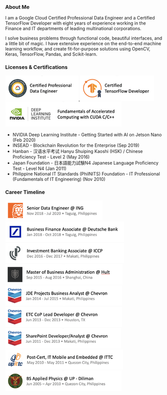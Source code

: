 ### About Me

I am a Google Cloud Certified Professional Data Engineer and a Certified TensorFlow Developer with eight years of experience working in the Finance and IT departments of leading multinational corporations. 

I solve business problems through functional code, beautiful interfaces, and a little bit of magic. I have extensive experience on the end-to-end machine learning workflow, and create fit-for-purpose solutions using OpenCV, Keras, TensorFlow, Pandas, and Scikit-learn.

### Licenses & Certifications
<div style='display:inline'>
  <a title='View Credential' href='https://www.credential.net/e6ccedda-5b8d-4bc9-a22b-8086ae3dadd3'>
    <img src='https://github.com/epanganiban/epanganiban/blob/master/assets/gcp-data-engineer.png' height='80px'/>
  </a>
  <img src='https://github.com/epanganiban/epanganiban/blob/master/assets/tensorflow.png' height='80px'/>
  <a title='View Credential' href='https://courses.nvidia.com/certificates/d27ea5f1d100432394227a808b474831'>
    <img src='https://github.com/epanganiban/epanganiban/blob/master/assets/dli-cuda_c.png' height='80px'/>
  </a>
</div>

- NVIDIA Deep Learning Institute - Getting Started with AI on Jetson Nano (Feb 2020)</li>
- INSEAD - Blockchain Revolution for the Enterprise (Sep 2019)</li>
- Hanban - 汉语水平考试 Hanyu Shuiping Kaoshi (HSK) / Chinese Proficiency Test - Level 2 (May 2016)</li>
- Japan Foundation - 日本語能力試験N4 Japanese Language Proficiency Test - Level N4 (Jan 2011)</li>
- Philippine National IT Standards (PhilNITS) Foundation - IT Professional (Fundamentals of IT Engineering) (Nov 2010)</li>

### Career Timeline
<img src='https://github.com/epanganiban/epanganiban/blob/master/assets/ing-job.png' height='65px' />
<img src='https://github.com/epanganiban/epanganiban/blob/master/assets/db-job.png' height='65px' />
<img src='https://github.com/epanganiban/epanganiban/blob/master/assets/iccp-job.png' height='65px' />
<img src='https://github.com/epanganiban/epanganiban/blob/master/assets/hult-mba.png' height='65px' />
<img src='https://github.com/epanganiban/epanganiban/blob/master/assets/cvx-job3.png' height='65px' />
<img src='https://github.com/epanganiban/epanganiban/blob/master/assets/cvx-job2.png' height='65px' />
<img src='https://github.com/epanganiban/epanganiban/blob/master/assets/cvx-job1.png' height='65px' />
<img src='https://github.com/epanganiban/epanganiban/blob/master/assets/ittc-cert.png' height='65px' />
<img src='https://github.com/epanganiban/epanganiban/blob/master/assets/up-bsap.png' height='65px' />

<!--
**epanganiban/epanganiban** is a ✨ _special_ ✨ repository because its `README.md` (this file) appears on your GitHub profile.

Here are some ideas to get you started:

- 🔭 I’m currently working on ...
- 🌱 I’m currently learning ...
- 👯 I’m looking to collaborate on ...
- 🤔 I’m looking for help with ...
- 💬 Ask me about ...
- 📫 How to reach me: ...
- 😄 Pronouns: ...
- ⚡ Fun fact: ...
-->
